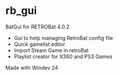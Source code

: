 # rb_gui
BatGui for RETROBat 4.0.2
 
- Gui to help managing RetroBat config file
- Quick gamelist editor
- Import Steam Game in retroBat
- Playlist creator for X360 and PS3 Games
 
Made with Windev 24
